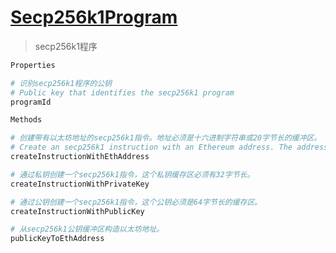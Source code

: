 # [Secp256k1Program](https://solana-labs.github.io/solana-web3.js/classes/Secp256k1Program.html)
> secp256k1程序

```s
Properties

# 识别secp256k1程序的公钥
# Public key that identifies the secp256k1 program
programId
```

```s
Methods

# 创建带有以太坊地址的secp256k1指令。地址必须是十六进制字符串或20字节长的缓冲区。
# Create an secp256k1 instruction with an Ethereum address. The address must be a hex string or a buffer that is 20 bytes long.
createInstructionWithEthAddress

# 通过私钥创建一个secp256k1指令，这个私钥缓存区必须有32字节长。
createInstructionWithPrivateKey

# 通过公钥创建一个secp256k1指令，这个公钥必须是64字节长的缓存区。
createInstructionWithPublicKey

# 从secp256k1公钥缓冲区构造以太坊地址。
publicKeyToEthAddress

```
